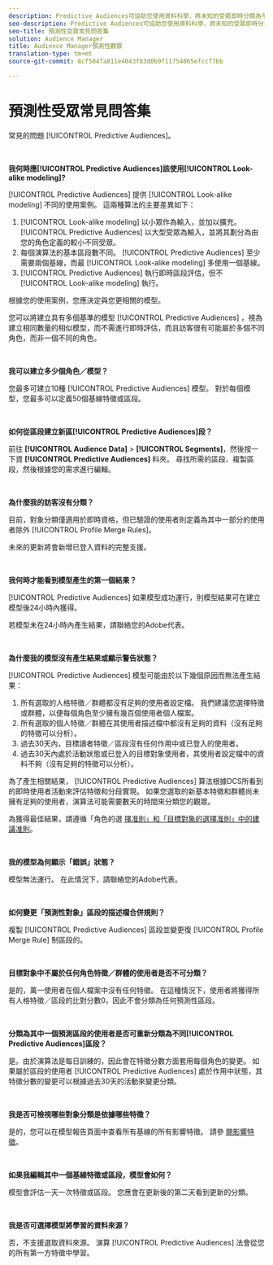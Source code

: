```yaml
---
description: Predictive Audiences可協助您使用資料科學，將未知的受眾即時分類為不同的角色。
seo-description: Predictive Audiences可協助您使用資料科學，將未知的受眾即時分類為不同的角色。
seo-title: 預測性受眾常見問答集
solution: Audience Manager
title: Audience Manager預測性觀眾
translation-type: tm+mt
source-git-commit: 8cf504fa811e4043f83d0b9f11754065efccf7bb

---
```



# 預測性受眾常見問答集

常見的問題 [!UICONTROL Predictive Audiences]。

 

**我何時應[!UICONTROL Predictive Audiences]該使用[!UICONTROL Look-alike modeling]?**

[!UICONTROL Predictive Audiences] 提供 [!UICONTROL Look-alike modeling] 不同的使用案例。 這兩種算法的主要差異如下：

1. [!UICONTROL Look-alike modeling] 以小眾作為輸入，並加以擴充。 [!UICONTROL Predictive Audiences] 以大型受眾為輸入，並將其劃分為由您的角色定義的較小不同受眾。
1. 每個演算法的基本區段數不同。 [!UICONTROL Predictive Audiences] 至少需要兩個基線，而最 [!UICONTROL Look-alike modeling] 多使用一個基線。
1. [!UICONTROL Predictive Audiences] 執行即時區段評估，但不 [!UICONTROL Look-alike modeling] 執行。

根據您的使用案例，您應決定與您更相關的模型。

您可以將建立具有多個基準的模型 [!UICONTROL Predictive Audiences] ，視為建立相同數量的相似模型，而不需進行即時評估，而且訪客很有可能屬於多個不同角色，而非一個不同的角色。

 

**我可以建立多少個角色／模型？**

您最多可建立10種 [!UICONTROL Predictive Audiences] 模型。 對於每個模型，您最多可以定義50個基線特徵或區段。

 

**如何從區段建立新區[!UICONTROL Predictive Audiences]段？**

前往 **[!UICONTROL Audience Data]** > **[!UICONTROL Segments]**，然後按一下資 **[!UICONTROL Predictive Audiences]** 料夾。 尋找所需的區段、複製區段，然後根據您的需求進行編輯。

 

**為什麼我的訪客沒有分類？**

目前，對象分類僅適用於即時資格，但已驗證的使用者則定義為其中一部分的使用者除外 [!UICONTROL Profile Merge Rules]。

未來的更新將會新增已登入資料的完整支援。

 

**我何時才能看到模型產生的第一個結果？**

[!UICONTROL Predictive Audiences] 如果模型成功運行，則模型結果可在建立模型後24小時內獲得。

若模型未在24小時內產生結果，請聯絡您的Adobe代表。

 

**為什麼我的模型沒有產生結果或顯示警告狀態？**

[!UICONTROL Predictive Audiences] 模型可能由於以下幾個原因而無法產生結果：

1. 所有選取的人格特徵／群體都沒有足夠的使用者設定檔。 我們建議您選擇特徵或群體，以便每個角色至少擁有幾百個使用者個人檔案。
1. 所有選取的個人特徵／群體在其使用者描述檔中都沒有足夠的資料（沒有足夠的特徵可以分析）。
1. 過去30天內，目標讀者特徵／區段沒有任何作用中或已登入的使用者。
1. 過去30天內處於活動狀態或已登入的目標對象使用者，其使用者設定檔中的資料不夠（沒有足夠的特徵可以分析）。

為了產生相關結果， [!UICONTROL Predictive Audiences] 算法根據DCS所看到的即時使用者活動來評估特徵和分段實現。 如果您選取的新基本特徵和群體尚未擁有足夠的使用者，演算法可能需要數天的時間來分類您的觀眾。

為獲得最佳結果，請遵循「角色的選 [擇准則」和「目標對象](../features/algorithmic-models/predictive-audiences.md#selection-personas)[的選擇准則」中的建議准則](../features/algorithmic-models/predictive-audiences.md#selection-audience)。

 

**我的模型為何顯示「錯誤」狀態？**

模型無法運行。 在此情況下，請聯絡您的Adobe代表。

 

**如何變更「預測性對象」區段的描述檔合併規則？**

複製 [!UICONTROL Predictive Audiences] 區段並變更復 [!UICONTROL Profile Merge Rule] 制區段的。

 

**目標對象中不屬於任何角色特徵／群體的使用者是否不可分類？**

是的，萬一使用者在個人檔案中沒有任何特徵。 在這種情況下，使用者將獲得所有人格特徵／區段的比對分數0，因此不會分類為任何預測性區段。

 

**分類為其中一個預測區段的使用者是否可重新分類為不同[!UICONTROL Predictive Audiences]區段？**

是。由於演算法是每日訓練的，因此會在特徵分數方面套用每個角色的變更。 如果屬於區段的使用者 [!UICONTROL Predictive Audiences] 處於作用中狀態，其特徵分數的變更可以根據過去30天的活動來變更分類。

 

**我是否可檢視哪些對象分類是依據哪些特徵？**

是的，您可以在模型報告頁面中查看所有基線的所有影響特徵。 請參 [閱影響特徵](../features/algorithmic-models/predictive-audiences-reporting.md#influential-traits)。

 

**如果我編輯其中一個基線特徵或區段，模型會如何？**

模型會評估一天一次特徵或區段。 您應會在更新後的第二天看到更新的分類。

 

**我是否可選擇模型將學習的資料來源？**

否，不支援選取資料來源。 演算 [!UICONTROL Predictive Audiences] 法會從您的所有第一方特徵中學習。